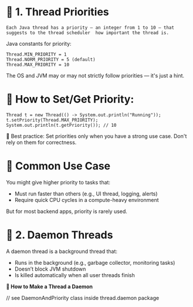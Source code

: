 # 🧵 1. Thread Priorities
    
`Each Java thread has a priority — an integer from 1 to 10 — that suggests to the thread scheduler 
how important the thread is.`

Java constants for priority:

    Thread.MIN_PRIORITY = 1  
    Thread.NORM_PRIORITY = 5 (default)  
    Thread.MAX_PRIORITY = 10  

The OS and JVM may or may not strictly follow priorities — it's just a hint.


# 🔸 How to Set/Get Priority:

    Thread t = new Thread(() -> System.out.println("Running"));
    t.setPriority(Thread.MAX_PRIORITY);
    System.out.println(t.getPriority()); // 10

📌 Best practice: Set priorities only when you have a strong use case. Don't rely on them for correctness.


# 🔸 Common Use Case

You might give higher priority to tasks that:

* Must run faster than others (e.g., UI thread, logging, alerts)
* Require quick CPU cycles in a compute-heavy environment

But for most backend apps, priority is rarely used.


# 👻 2. Daemon Threads

A daemon thread is a background thread that:

* Runs in the background (e.g., garbage collector, monitoring tasks)
* Doesn’t block JVM shutdown
* Is killed automatically when all user threads finish


**🔸 How to Make a Thread a Daemon**

// see DaemonAndPriority class inside thread.daemon package



